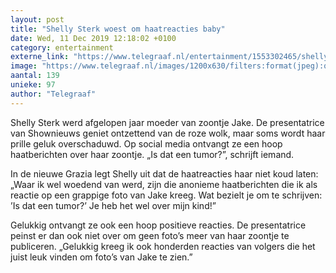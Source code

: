 ```yaml
---
layout: post
title: "Shelly Sterk woest om haatreacties baby"
date: Wed, 11 Dec 2019 12:18:02 +0100
category: entertainment
externe_link: "https://www.telegraaf.nl/entertainment/1553302465/shelly-sterk-woest-om-haatreacties-baby"
image: "https://www.telegraaf.nl/images/1200x630/filters:format(jpeg):quality(80)/cdn-kiosk-api.telegraaf.nl/e6a524e4-1c08-11ea-98e0-02c309bc01c1.jpg"
aantal: 139
unieke: 97
author: "Telegraaf"
---
```


<p class="intro">Shelly Sterk werd afgelopen jaar moeder van zoontje Jake. De presentatrice van Shownieuws geniet ontzettend van de roze wolk, maar soms wordt haar prille geluk overschaduwd. Op social media ontvangt ze een hoop haatberichten over haar zoontje. „Is dat een tumor?”, schrijft iemand.</p> <p>In de nieuwe Grazia legt Shelly uit dat de haatreacties haar niet koud laten: „Waar ik wel woedend van werd, zijn die anonieme haatberichten die ik als reactie op een grappige foto van Jake kreeg. Wat bezielt je om te schrijven: ’Is dat een tumor?’ Je heb het wel over mijn kind!”</p><p>Gelukkig ontvangt ze ook een hoop positieve reacties. De presentatrice peinst er dan ook niet over om geen foto’s meer van haar zoontje te publiceren. „Gelukkig kreeg ik ook honderden reacties van volgers die het juist leuk vinden om foto’s van Jake te zien.”</p>
